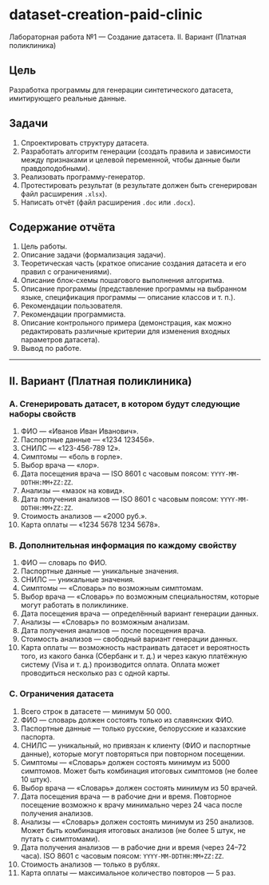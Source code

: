 # dataset-creation-paid-clinic

Лабораторная работа №1 — Создание датасета. II. Вариант (Платная поликлиника)

## Цель
Разработка программы для генерации синтетического датасета, имитирующего реальные данные.

## Задачи
1) Спроектировать структуру датасета.
2) Разработать алгоритм генерации (создать правила и зависимости между признаками и целевой переменной, чтобы данные были правдоподобными).
3) Реализовать программу-генератор.
4) Протестировать результат (в результате должен быть сгенерирован файл расширения `.xlsx`).
5) Написать отчёт (файл расширения `.doc` или `.docx`).

## Содержание отчёта
1. Цель работы.
2. Описание задачи (формализация задачи).
3. Теоретическая часть (краткое описание создания датасета и его правил с ограничениями).
4. Описание блок-схемы пошагового выполнения алгоритма.
5. Описание программы (представление программы на выбранном языке, спецификация программы — описание классов и т. п.).
6. Рекомендации пользователя.
7. Рекомендации программиста.
8. Описание контрольного примера (демонстрация, как можно редактировать различные критерии для изменения входных параметров датасета).
9. Вывод по работе.

---

## II. Вариант (Платная поликлиника)

### A. Сгенерировать датасет, в котором будут следующие наборы свойств
1. ФИО — «Иванов Иван Иванович».
2. Паспортные данные — «1234 123456».
3. СНИЛС — «123-456-789 12».
4. Симптомы — «боль в горле».
5. Выбор врача — «лор».
6. Дата посещения врача — ISO 8601 с часовым поясом: `YYYY-MM-DDTHH:MM+ZZ:ZZ`.
7. Анализы — «мазок на ковид».
8. Дата получения анализов — ISO 8601 с часовым поясом: `YYYY-MM-DDTHH:MM+ZZ:ZZ`.
9. Стоимость анализов — «2000 руб.».
10. Карта оплаты — «1234 5678 1234 5678».

### B. Дополнительная информация по каждому свойству
1. ФИО — словарь по ФИО.
2. Паспортные данные — уникальные значения.
3. СНИЛС — уникальные значения.
4. Симптомы — «Словарь» по возможным симптомам.
5. Выбор врача — «Словарь» по возможным специальностям, которые могут работать в поликлинике.
6. Дата посещения врача — определённый вариант генерации данных.
7. Анализы — «Словарь» по возможным анализам.
8. Дата получения анализов — после посещения врача.
9. Стоимость анализов — свободный вариант генерации данных.
10. Карта оплаты — возможность настраивать датасет и вероятность того, из какого банка (Сбербанк и т. д.) и через какую платёжную систему (Visa и т. д.) производится оплата. Оплата может проводиться несколько раз с одной карты.

### C. Ограничения датасета
1. Всего строк в датасете — минимум 50 000.
2. ФИО — словарь должен состоять только из славянских ФИО.
3. Паспортные данные — только русские, белорусские и казахские паспорта.
4. СНИЛС — уникальный, но привязан к клиенту (ФИО и паспортные данные), которые могут повторяться при повторном посещении.
5. Симптомы — «Словарь» должен состоять минимум из 5000 симптомов. Может быть комбинация итоговых симптомов (не более 10 штук).
6. Выбор врача — «Словарь» должен состоять минимум из 50 врачей.
7. Дата посещения врача — в рабочие дни и время. Повторное посещение возможно к врачу минимально через 24 часа после получения анализов.
8. Анализы — «Словарь» должен состоять минимум из 250 анализов. Может быть комбинация итоговых анализов (не более 5 штук, не путать с симптомами).
9. Дата получения анализов — в рабочие дни и время (через 24–72 часа). ISO 8601 с часовым поясом: `YYYY-MM-DDTHH:MM+ZZ:ZZ`.
10. Стоимость анализов — только в рублях.
11. Карта оплаты — максимальное количество повторов — 5 раз.